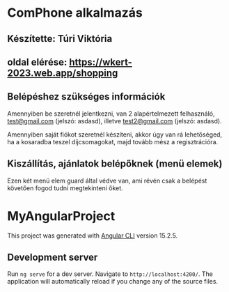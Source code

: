 # ComPhone alkalmazás
## Készítette: Túri Viktória 

## oldal elérése: https://wkert-2023.web.app/shopping

## Belépéshez szükséges információk

Amennyiben be szeretnél jelentkezni, van 2 alapértelmezett felhasználó, test@gmail.com (jelszó: asdasd), illetve test2@gmail.com (jelszó: asdasd). 

Amennyiben saját fiókot szeretnél készíteni, akkor úgy van rá lehetőséged, ha a kosaradba teszel díjcsomagokat, majd tovább mész a regisztrációra. 

## Kiszállítás, ajánlatok belépőknek (menü elemek)

Ezen két menü elem guard által védve van, ami révén csak a belépést követően fogod tudni megtekinteni őket. 



# MyAngularProject

This project was generated with [Angular CLI](https://github.com/angular/angular-cli) version 15.2.5.

## Development server

Run `ng serve` for a dev server. Navigate to `http://localhost:4200/`. The application will automatically reload if you change any of the source files.

## Code scaffolding

Run `ng generate component component-name` to generate a new component. You can also use `ng generate directive|pipe|service|class|guard|interface|enum|module`.

## Build

Run `ng build` to build the project. The build artifacts will be stored in the `dist/` directory.

## Running unit tests

Run `ng test` to execute the unit tests via [Karma](https://karma-runner.github.io).

## Running end-to-end tests

Run `ng e2e` to execute the end-to-end tests via a platform of your choice. To use this command, you need to first add a package that implements end-to-end testing capabilities.

## Further help

To get more help on the Angular CLI use `ng help` or go check out the [Angular CLI Overview and Command Reference](https://angular.io/cli) page.
